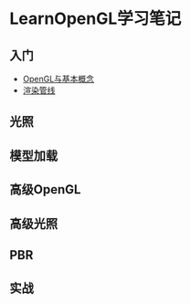 # LearnOpenGL学习笔记

## 入门

- [OpenGL与基本概念](./Introduction/OpenGL.md)
- [渲染管线](./Introduction/GraphicsPipeline.md)

## 光照

## 模型加载

## 高级OpenGL

## 高级光照

## PBR

## 实战
